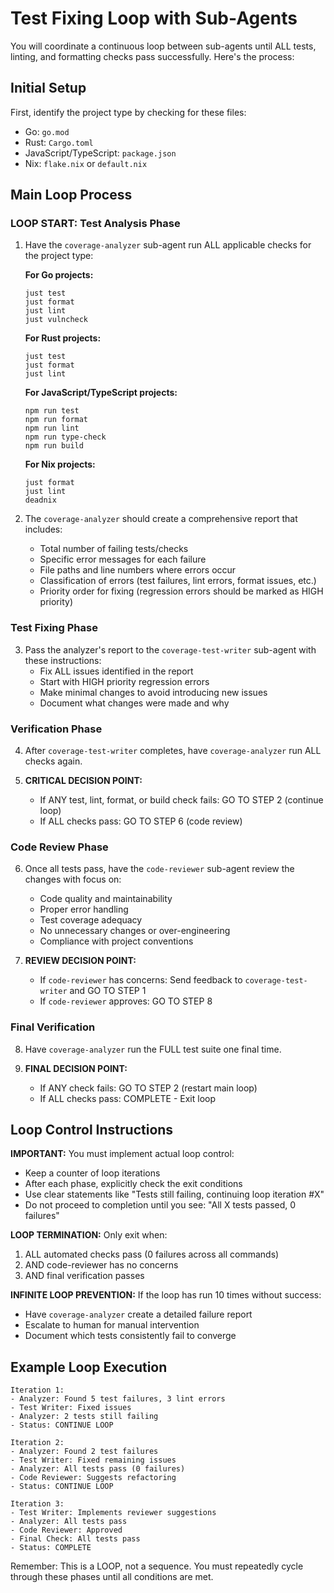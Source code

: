 # Test Fixing Loop with Sub-Agents

You will coordinate a continuous loop between sub-agents until ALL tests, linting, and formatting checks pass successfully. Here's the process:

## Initial Setup
First, identify the project type by checking for these files:
- Go: `go.mod`
- Rust: `Cargo.toml`
- JavaScript/TypeScript: `package.json`
- Nix: `flake.nix` or `default.nix`

## Main Loop Process

### LOOP START: Test Analysis Phase
1. Have the `coverage-analyzer` sub-agent run ALL applicable checks for the project type:

   **For Go projects:**
   ```
   just test
   just format
   just lint
   just vulncheck
   ```

   **For Rust projects:**
   ```
   just test
   just format
   just lint
   ```

   **For JavaScript/TypeScript projects:**
   ```
   npm run test
   npm run format
   npm run lint
   npm run type-check
   npm run build
   ```

   **For Nix projects:**
   ```
   just format
   just lint
   deadnix
   ```

2. The `coverage-analyzer` should create a comprehensive report that includes:
   - Total number of failing tests/checks
   - Specific error messages for each failure
   - File paths and line numbers where errors occur
   - Classification of errors (test failures, lint errors, format issues, etc.)
   - Priority order for fixing (regression errors should be marked as HIGH priority)

### Test Fixing Phase
3. Pass the analyzer's report to the `coverage-test-writer` sub-agent with these instructions:
   - Fix ALL issues identified in the report
   - Start with HIGH priority regression errors
   - Make minimal changes to avoid introducing new issues
   - Document what changes were made and why

### Verification Phase
4. After `coverage-test-writer` completes, have `coverage-analyzer` run ALL checks again.

5. **CRITICAL DECISION POINT:**
   - If ANY test, lint, format, or build check fails: GO TO STEP 2 (continue loop)
   - If ALL checks pass: GO TO STEP 6 (code review)

### Code Review Phase
6. Once all tests pass, have the `code-reviewer` sub-agent review the changes with focus on:
   - Code quality and maintainability
   - Proper error handling
   - Test coverage adequacy
   - No unnecessary changes or over-engineering
   - Compliance with project conventions

7. **REVIEW DECISION POINT:**
   - If `code-reviewer` has concerns: Send feedback to `coverage-test-writer` and GO TO STEP 1
   - If `code-reviewer` approves: GO TO STEP 8

### Final Verification
8. Have `coverage-analyzer` run the FULL test suite one final time.

9. **FINAL DECISION POINT:**
   - If ANY check fails: GO TO STEP 2 (restart main loop)
   - If ALL checks pass: COMPLETE - Exit loop

## Loop Control Instructions

**IMPORTANT:** You must implement actual loop control:
- Keep a counter of loop iterations
- After each phase, explicitly check the exit conditions
- Use clear statements like "Tests still failing, continuing loop iteration #X"
- Do not proceed to completion until you see: "All X tests passed, 0 failures"

**LOOP TERMINATION:** Only exit when:
1. ALL automated checks pass (0 failures across all commands)
2. AND code-reviewer has no concerns
3. AND final verification passes

**INFINITE LOOP PREVENTION:** If the loop has run 10 times without success:
- Have `coverage-analyzer` create a detailed failure report
- Escalate to human for manual intervention
- Document which tests consistently fail to converge

## Example Loop Execution

```
Iteration 1:
- Analyzer: Found 5 test failures, 3 lint errors
- Test Writer: Fixed issues
- Analyzer: 2 tests still failing
- Status: CONTINUE LOOP

Iteration 2:
- Analyzer: Found 2 test failures
- Test Writer: Fixed remaining issues
- Analyzer: All tests pass (0 failures)
- Code Reviewer: Suggests refactoring
- Status: CONTINUE LOOP

Iteration 3:
- Test Writer: Implements reviewer suggestions
- Analyzer: All tests pass
- Code Reviewer: Approved
- Final Check: All tests pass
- Status: COMPLETE
```

Remember: This is a LOOP, not a sequence. You must repeatedly cycle through these phases until all conditions are met.
